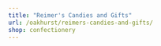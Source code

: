 ```yaml
---
title: "Reimer's Candies and Gifts"
url: /oakhurst/reimers-candies-and-gifts/
shop: confectionery
---
```

